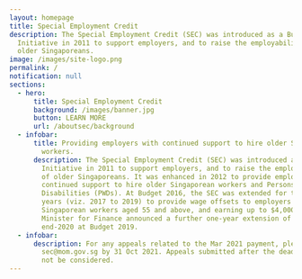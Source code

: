 ```yaml
---
layout: homepage
title: Special Employment Credit
description: The Special Employment Credit (SEC) was introduced as a Budget
  Initiative in 2011 to support employers, and to raise the employability of
  older Singaporeans.
image: /images/site-logo.png
permalink: /
notification: null
sections:
  - hero:
      title: Special Employment Credit
      background: /images/banner.jpg
      button: LEARN MORE
      url: /aboutsec/background
  - infobar:
      title: Providing employers with continued support to hire older Singaporean
        workers.
      description: The Special Employment Credit (SEC) was introduced as a Budget
        Initiative in 2011 to support employers, and to raise the employability
        of older Singaporeans. It was enhanced in 2012 to provide employers with
        continued support to hire older Singaporean workers and Persons with
        Disabilities (PWDs). At Budget 2016, the SEC was extended for three
        years (viz. 2017 to 2019) to provide wage offsets to employers hiring
        Singaporean workers aged 55 and above, and earning up to $4,000. The
        Minister for Finance announced a further one-year extension of SEC to
        end-2020 at Budget 2019.
  - infobar:
      description: For any appeals related to the Mar 2021 payment, please write in to
        sec@mom.gov.sg by 31 Oct 2021. Appeals submitted after the deadline will
        not be considered.
---
```

